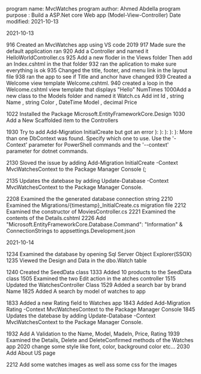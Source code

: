 program name: MvcWatches
program author: Ahmed Abdella
program purpose : Build a ASP.Net core Web app (Model-View-Controller)
Date modified: 2021-10-13

2021-10-13

916 Created an MvcWatches app using VS code 2019
917 Made sure the default application ran 
920 Add a Controller and named it HelloWorldController.cs
925 Add a new floder in the Views folder
Then add an Index.cshtml in the that folder
932 ran the aplication to make sure everything is ok 
935 Changed the title, footer, and menu link in the layout file
938 ran the app to see if Title and anchor have changed 
939 Created a Welcome view template Welcome.cshtml.
940 created a loop in the Welcome.cshtml view template that displays "Hello" NumTimes
1000Add a new class to the Models folder and named it Watch.cs
 Add  int Id , string Name , string Color ,  DateTime Model , decimal Price

1022 Installed the Package Microsoft.EntityFrameworkCore.Design
1030 Add a New Scaffolded item to the Controllers



1930 Try to add Add-Migration InitialCreate
but got an error  ): ): ): ): ):
More than one DbContext was found. Specify which one to use. Use the '-Context' parameter for PowerShell commands and the '--context' parameter for dotnet commands.

2130 Sloved the issue by adding Add-Migration InitialCreate -Context MvcWatchesContext to the Package Manager Console (;

2135 Updates the datebase by adding  Update-Database  -Context MvcWatchesContext to the Package Manager Console.


2208 Examined the the generated database connection string
2210 Examined the Migrations/{timestamp}_InitialCreate.cs migration file
2212 Examined the constructor of MoviesController.cs 
2221 Examined the contents of the Details.cshtml 
2226 Add "Microsoft.EntityFrameworkCore.Database.Command": "Information" & ConnectionStrings to appsettings.Development.json










2021-10-14
  
  
1234 Examined the database by opening Sql Server Object Explorer(SSOX) 
1235 Viewed the Design and Data in the dbo.Watch table

1240 Created the SeedData class
1333 Added 10 products to the SeedData class
1505 Examined the two Edit action in the atches controller
1515 Updated the WatchesController Class
1529 Added a search bar by brand Name
1825 Added A search by model of watches to app

1833 Added a new Rating field to Watches app
1843 Added Add-Migration Rating -Context MvcWatchesContext to the Package Manager Console
1845 Updates the datebase by adding  Update-Database  -Context MvcWatchesContext to the Package Manager Console.

1932  Add A Validation to the Name, Model, MadeIn, Price, Rating 
1939 Examined the Details, Delete and DeleteConfirmed methods of the Watches app
2020 change some style like font, color, background color etc...
2030 Add About US page
 

2212 Add some watches images as well ass some css for the images
